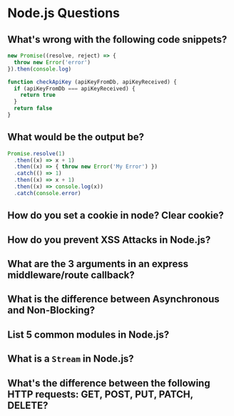 # Node.js Questions

## What's wrong with the following code snippets?

```javascript
new Promise((resolve, reject) => {
  throw new Error('error')
}).then(console.log)
```

```javascript
function checkApiKey (apiKeyFromDb, apiKeyReceived) {
  if (apiKeyFromDb === apiKeyReceived) {
    return true
  }
  return false
}
```


## What would be the output be?

```javascript
Promise.resolve(1)
  .then((x) => x + 1)
  .then((x) => { throw new Error('My Error') })
  .catch(() => 1)
  .then((x) => x + 1)
  .then((x) => console.log(x))
  .catch(console.error)
```

## How do you set a cookie in node? Clear cookie?

## How do you prevent XSS Attacks in Node.js?

## What are the 3 arguments in an express middleware/route callback?

## What is the difference between Asynchronous and Non-Blocking?

## List 5 common modules in Node.js?

## What is a `Stream` in Node.js?

## What's the difference between the following HTTP requests: GET, POST, PUT, PATCH, DELETE?